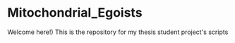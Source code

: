 # Mitochondrial_Egoists
Welcome here!)
This is the repository for my thesis student project's scripts 
